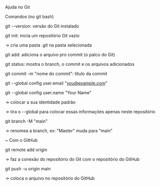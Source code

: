 Ajuda no Git

Comandos (no git bash)

git --version: versão do Git instalado

git init: inicia um repositório Git vazio

-> cria uma pasta .git na pasta selecionada
	
git add: adiciona o arquivo pro commit (o palco do Git)

git status: mostra o branch, o commit e os arquivos adicionados

git commit -m "nome do commit": titulo da commit

git --global config user.email "you@example.com"

git --global config user.name "Your Name"

-> colocar a sua identidade padrão

-> tira o --global para colocar essas informações apenas neste repositório

git branch -M "main"

-> renomea a branch, ex: "Master" muda para "main"

~ Com o GitHub

git remote add origin <yourLink>
	
-> faz a conexão do repositório do Git com o repositório do GitHub
	
git push -u origin main
	
-> coloca o arquivo no repositório do GitHub
    
